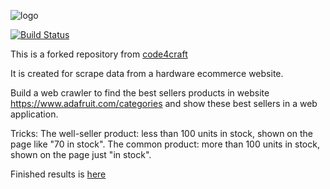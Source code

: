 ![logo](http://webmagic.io/images/logo.jpeg)

[![Build Status](https://travis-ci.org/code4craft/webmagic.png?branch=master)](https://travis-ci.org/code4craft/webmagic)

This is a forked repository from [code4craft](https://github.com/code4craft/webmagic)

It is created for scrape data from a hardware ecommerce website. 

Build a web crawler to find the best sellers products in website https://www.adafruit.com/categories and show these best sellers in a web application.

Tricks: 
The well-seller product: less than 100 units in stock, shown on the page like "70 in stock". 
The common product: more than 100 units in stock, shown on the page just "in stock".

Finished results is [here](../project/output.txt)
